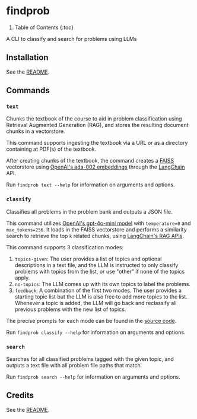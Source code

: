 # findprob

1. Table of Contents
{:toc}

A CLI to classify and search for problems using LLMs

## Installation

See the [README](https://github.com/phrdang/findprob/blob/main/README.md#installation).

## Commands

### `text`

Chunks the textbook of the course to aid in problem classification using Retrieval Augmented Generation (RAG), and stores the resulting document chunks in a vectorstore.

This command supports ingesting the textbook via a URL or as a directory containing at PDF(s) of the textbook.

After creating chunks of the textbook, the command creates a [FAISS](https://engineering.fb.com/2017/03/29/data-infrastructure/faiss-a-library-for-efficient-similarity-search/) vectorstore using [OpenAI's ada-002 embeddings](https://platform.openai.com/docs/guides/embeddings) through the [LangChain](https://python.langchain.com/docs/integrations/vectorstores/faiss/) API.

Run `findprob text --help` for information on arguments and options.

### `classify`

Classifies all problems in the problem bank and outputs a JSON file.

This command utilizes [OpenAI's gpt-4o-mini model](https://platform.openai.com/docs/models#gpt-4o-mini) with `temperature=0` and `max_tokens=256`. It loads in the FAISS vectorstore and performs a similarity search to retrieve the top `k` related chunks, using [LangChain's RAG APIs](https://python.langchain.com/docs/tutorials/rag/).

This command supports 3 classification modes:

1. `topics-given`: The user provides a list of topics and optional descriptions in a text file, and the LLM is instructed to only classify problems with topics from the list, or use "other" if none of the topics apply.
2. `no-topics`: The LLM comes up with its own topics to label the problems.
3. `feedback`: A combination of the first two modes. The user provides a starting topic list but the LLM is also free to add more topics to the list. Whenever a topic is added, the LLM will go back and reclassify all previous problems with the new list of topics.

The precise prompts for each mode can be found in the [source code](https://github.com/phrdang/findprob/blob/main/src/findprob/classify_helpers.py#L14-L85).

Run `findprob classify --help` for information on arguments and options.

### `search`

Searches for all classified problems tagged with the given topic, and outputs a text file with all problem file paths that match.

Run `findprob search --help` for information on arguments and options.

## Credits

See the [README](https://github.com/phrdang/findprob/blob/main/README.md#credits).
